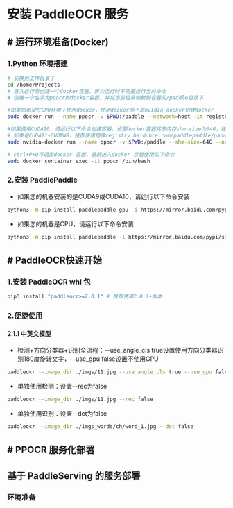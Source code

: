 # 安装 PaddleOCR 服务
## # 运行环境准备(Docker)
### 1.Python 环境搭建
```bash
# 切换到工作目录下
cd /home/Projects
# 首次运行需创建一个docker容器，再次运行时不需要运行当前命令
# 创建一个名字为ppocr的docker容器，并将当前目录映射到容器的/paddle目录下

#如果您希望在CPU环境下使用docker，使用docker而不是nvidia-docker创建docker
sudo docker run --name ppocr -v $PWD:/paddle --network=host -it registry.baidubce.com/paddlepaddle/paddle:2.2.0 /bin/bash

#如果使用CUDA10，请运行以下命令创建容器，设置docker容器共享内存shm-size为64G，建议设置32G以上
# 如果是CUDA11+CUDNN8，推荐使用镜像registry.baidubce.com/paddlepaddle/paddle:2.1.3-gpu-cuda11.2-cudnn8
sudo nvidia-docker run --name ppocr -v $PWD:/paddle --shm-size=64G --network=host -it registry.baidubce.com/paddlepaddle/paddle:2.2.0-gpu-cuda10.2-cudnn7 /bin/bash

# ctrl+P+Q可退出docker 容器，重新进入docker 容器使用如下命令
sudo docker container exec -it ppocr /bin/bash
```
### 2.安装 PaddlePaddle
- 如果您的机器安装的是CUDA9或CUDA10，请运行以下命令安装
```bash
python3 -m pip install paddlepaddle-gpu -i https://mirror.baidu.com/pypi/simple
```
- 如果您的机器是CPU，请运行以下命令安装
```bash
python3 -m pip install paddlepaddle -i https://mirror.baidu.com/pypi/simple
```
## # PaddleOCR快速开始
### 1.安装 PaddleOCR whl 包
```bash
pip3 install "paddleocr>=2.0.1" # 推荐使用2.0.1+版本
```
### 2.便捷使用
#### 2.1.1 中英文模型
- 检测+方向分类器+识别全流程：--use_angle_cls true设置使用方向分类器识别180度旋转文字，--use_gpu false设置不使用GPU
```bash
paddleocr --image_dir ./imgs/11.jpg --use_angle_cls true --use_gpu false
```
- 单独使用检测：设置--rec为false
```bash
paddleocr --image_dir ./imgs/11.jpg --rec false
```
- 单独使用识别：设置--det为false
```bash
paddleocr --image_dir ./imgs_words/ch/word_1.jpg --det false
```
## # PPOCR 服务化部署
## 基于 PaddleServing 的服务部署
### 环境准备


